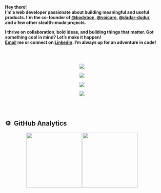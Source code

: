 
**Hey there! <br/> I’m a web developer passionate about building meaningful and useful products. I'm the co-founder of [**@bodybon**](https://bodybon.info/), [**@voicare**](https://voicare.top/), [**@dadar-dudur**](https://dadar-dudur.ir/), and a few other stealth-mode projects.**
<br/>

**I thrive on collaboration, bold ideas, and building things that matter. Got something cool in mind? Let’s make it happen!**
<br/>
**[**Email**](mailto:siramojtahedi@gmail.com) me or connect on [**Linkedin**](https://linkedin.com/in/sima-mojtahedi). I’m always up for an adventure in code!**

<br/><br/>

<p align="center">
  <a href="https://go-skill-icons.vercel.app/">
    <img
      src="https://go-skill-icons.vercel.app/api/icons?i=nextjs,react,typescript,javascript,html,css,reactquery,redux,zustand,tailwindcss,sass,jest,testinglibrary,pwa,threejs"
    />
  </a>
</p>

<p align="center">
  <a href="https://go-skill-icons.vercel.app/">
    <img
      src="https://go-skill-icons.vercel.app/api/icons?i=leaflet,shadcn,daisyui,antdesign,materialui,vitest,chartjs,d3,alchemy,graphql,jquery,pnpm,socketio,vite,webpack"
    />
  </a>
</p>

<p align="center">
  <a href="https://go-skill-icons.vercel.app/">
    <img
      src="https://go-skill-icons.vercel.app/api/icons?i=nodejs,mongodb,git,github,anaconda,jupyter,huggingface,matplotlib,numpy,pandas,seaborn,tensorflow,pytorch,chatgpt,gemini"
    />
  </a>
</p>

<p align="center">
  <a href="https://go-skill-icons.vercel.app/">
    <img
      src="https://go-skill-icons.vercel.app/api/icons?i=python,n8n,ollama,figma,wordpress"
    />
  </a>
</p>



<br/><br/>

## ⚙️ &nbsp;GitHub Analytics

<p align="center">
<a href="https://github.com/AVS1508">
  <img height="180em" src="https://github-readme-stats-eight-theta.vercel.app/api?username=simamojtahedi&show_icons=true&theme=algolia&include_all_commits=true&count_private=true"/>
  <img height="180em" src="https://github-readme-stats-eight-theta.vercel.app/api/top-langs/?username=simamojtahedi&layout=compact&langs_count=8&theme=algolia"/>
</a>
</p>

<br/>
<br/>

